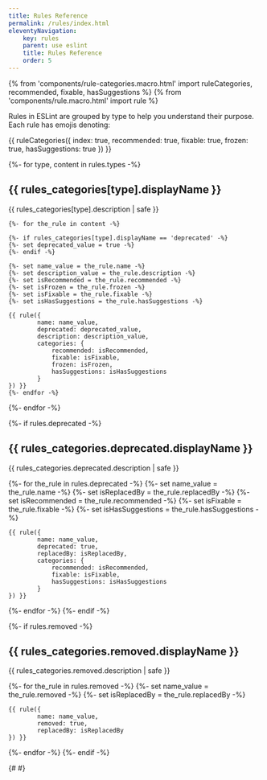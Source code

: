 ```yaml
---
title: Rules Reference
permalink: /rules/index.html
eleventyNavigation:
    key: rules
    parent: use eslint
    title: Rules Reference
    order: 5
---
```


{% from 'components/rule-categories.macro.html' import ruleCategories, recommended, fixable, hasSuggestions %}
{% from 'components/rule.macro.html' import rule %}

Rules in ESLint are grouped by type to help you understand their purpose. Each rule has emojis denoting:

{{ ruleCategories({
        index: true,
        recommended: true,
        fixable: true,
        frozen: true,
        hasSuggestions: true
}) }}

{%- for type, content in rules.types -%}

<h2 id="{{ rules_categories[type].displayName | slugify }}"> {{ rules_categories[type].displayName }} </h2>

{{ rules_categories[type].description | safe }}

    {%- for the_rule in content -%}

    {%- if rules_categories[type].displayName == 'deprecated' -%}
    {%- set deprecated_value = true -%}
    {%- endif -%}

    {%- set name_value = the_rule.name -%}
    {%- set description_value = the_rule.description -%}
    {%- set isRecommended = the_rule.recommended -%}
    {%- set isFrozen = the_rule.frozen -%}
    {%- set isFixable = the_rule.fixable -%}
    {%- set isHasSuggestions = the_rule.hasSuggestions -%}

    {{ rule({
            name: name_value,
            deprecated: deprecated_value,
            description: description_value,
            categories: {
                recommended: isRecommended,
                fixable: isFixable,
                frozen: isFrozen,
                hasSuggestions: isHasSuggestions
            }
    }) }}
    {%- endfor -%}
{%- endfor -%}

{%- if rules.deprecated -%}

<h2 id="{{ rules_categories.deprecated.displayName | slugify }}">{{ rules_categories.deprecated.displayName }}</h2>

{{ rules_categories.deprecated.description | safe }}

{%- for the_rule in rules.deprecated -%}
    {%- set name_value = the_rule.name -%}
    {%- set isReplacedBy = the_rule.replacedBy -%}
    {%- set isRecommended = the_rule.recommended -%}
    {%- set isFixable = the_rule.fixable -%}
    {%- set isHasSuggestions = the_rule.hasSuggestions -%}

    {{ rule({
            name: name_value,
            deprecated: true,
            replacedBy: isReplacedBy,
            categories: {
                recommended: isRecommended,
                fixable: isFixable,
                hasSuggestions: isHasSuggestions
            }
    }) }}
{%- endfor -%}
{%- endif -%}

{%- if rules.removed -%}

<h2 id="{{ rules_categories.removed.displayName | slugify }}">{{ rules_categories.removed.displayName }}</h2>

{{ rules_categories.removed.description | safe }}

{%- for the_rule in rules.removed -%}
    {%- set name_value = the_rule.removed -%}
    {%- set isReplacedBy = the_rule.replacedBy -%}

    {{ rule({
            name: name_value,
            removed: true,
            replacedBy: isReplacedBy
    }) }}
{%- endfor -%}
{%- endif -%}

{# <!-- markdownlint-disable-file MD046 --> #}
